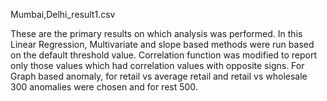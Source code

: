 Mumbai,Delhi_result1.csv

These are the primary results on which analysis was performed. In this Linear Regression, Multivariate and slope based methods were run based on the default threshold value. Correlation function was modified to report only those values which had correlation values with opposite signs. For Graph based anomaly, for retail vs average retail and retail vs wholesale 300 anomalies were chosen and for rest 500.